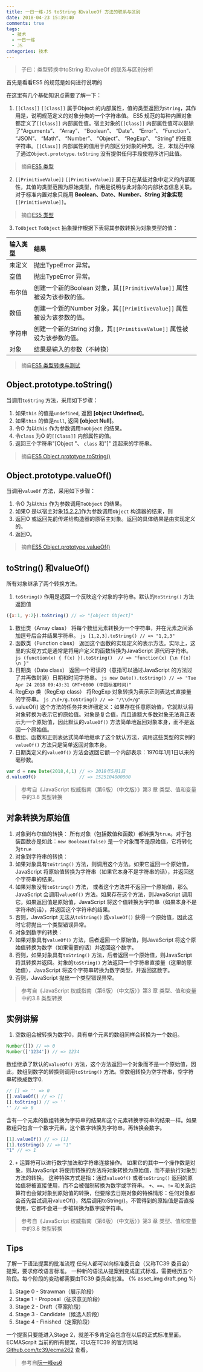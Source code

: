 ```yaml
---
title: 一日一练-JS toString 和valueOf 方法的联系与区别
date: 2018-04-23 15:39:40
comments: true
tags:
  - 技术
  - 一日一练
  - JS
categories: 技术
---
```


> 子曰：类型转换中toString 和valueOf 的联系与区别分析

首先是看看ES5 的规范是如何进行说明的

在这里有几个基础知识点需要了解一下：
1. `[[Class]]`
`[[Class]]` 属于Object 的内部属性，值的类型返回为`String`，其作用是，说明规范定义的对象分类的一个字符串值。
ES5 规范的每种内置对象都定义了`[[Class]]` 内部属性值。宿主对象的`[[Class]]` 内部属性值可以是除了“Arguments”、 “Array”、 “Boolean”、 “Date”、 “Error”、 “Function”、 “JSON”、 “Math”、 “Number”、 “Object”、 “RegExp”、 “String” 的任意字符串。`[[Class]]` 内部属性的值用于内部区分对象的种类。注，本规范中除了通过`Object.prototype.toString` 没有提供任何手段使程序访问此值。
> 摘自[ES5 类型](https://www.w3.org/html/ig/zh/wiki/ES5/%E7%B1%BB%E5%9E%8B#Class)

<!--more-->

2. `[[PrimitiveValue]]`
`[[PrimitiveValue]]` 属于只在某些对象中定义的内部属性，其值的类型范围为原始类型，作用是说明与此对象的内部状态信息关联。对于标准内置对象只能用 **Boolean、Date、Number、String 对象实现** `[[PrimitiveValue]]`。
> 摘自[ES5 类型](https://www.w3.org/html/ig/zh/wiki/ES5/%E7%B1%BB%E5%9E%8B#Object.E7.9A.84.E5.86.85.E9.83.A8.E5.B1.9E.E6.80.A7.E5.8F.8A.E6.96.B9.E6.B3.95)

3. `ToObject`
`ToObject` 抽象操作根据下表将其参数转换为对象类型的值：

| 输入类型 | 结果 |
| :- | :- |
| 未定义 | 抛出TypeError 异常。 |
| 空值 | 抛出TypeError 异常。 |
| 布尔值 | 创建一个新的Boolean 对象，其`[[PrimitiveValue]]` 属性被设为该参数的值。 |
| 数值 | 创建一个新的Number 对象，其`[[PrimitiveValue]]` 属性被设为该参数的值。 |
| 字符串 | 创建一个新的String 对象，其`[[PrimitiveValue]]` 属性被设为该参数的值。 |
| 对象 | 结果是输入的参数（不转换） |

> 摘自[ES5 类型转换与测试](https://www.w3.org/html/ig/zh/wiki/ES5/%E7%B1%BB%E5%9E%8B%E8%BD%AC%E6%8D%A2%E4%B8%8E%E6%B5%8B%E8%AF%95#ToObject)

## Object.prototype.toString()
当调用`toString` 方法，采用如下步骤：
 1. 如果`this` 的值是`undefined`, 返回 **[object Undefined]**。
 2. 如果`this` 的值是`null`, 返回 **[object Null]**。
 3. 令O 为以`this` 作为参数调用`ToObject` 的结果。
 4. 令`class` 为O 的`[[Class]]` 内部属性的值。
 5. 返回三个字符串"[Object "、 `class` 和"]" 连起来的字符串。
> 摘自[ES5 Object.prototype.toString() ](https://www.w3.org/html/ig/zh/wiki/ES5/%E6%A0%87%E5%87%86_ECMAScript_%E5%86%85%E7%BD%AE%E5%AF%B9%E8%B1%A1#Object.prototype.toString_.28_.29)


## Object.prototype.valueOf()
当调用`valueOf` 方法，采用如下步骤：
 1. 令O 为以`this` 作为参数调用`ToObject` 的结果。
 2. 如果O 是以宿主对象[15.2.2.1](https://www.w3.org/html/ig/zh/wiki/ES5/%E6%A0%87%E5%87%86_ECMAScript_%E5%86%85%E7%BD%AE%E5%AF%B9%E8%B1%A1#15.2.2.1)作为参数调用`Object` 构造器的结果，则
  1. 返回O 或返回先前传递给构造器的原宿主对象。返回的具体结果是由实现定义的。
 3. 返回O。
> 摘自[ES5 Object.prototype.valueOf()](https://www.w3.org/html/ig/zh/wiki/ES5/%E6%A0%87%E5%87%86_ECMAScript_%E5%86%85%E7%BD%AE%E5%AF%B9%E8%B1%A1#Object.prototype.valueOf_.28_.29)


## toString() 和valueOf()
所有对象继承了两个转换方法。
1. `toString()`
  作用是返回一个反映这个对象的字符串。默认的`toString()` 方法返回值
  ```js
  ({x:1, y:2}).toString() // => "[object Object]"
  ```
  1. 数组类（Array class）
    将每个数组元素转换为一个字符串，并在元素之间添加逗号后合并结果字符串。
    ```js
      [1,2,3].toString() // => "1,2,3"
    ```
  2. 函数类（Function class）
    返回这个函数的实现定义的表示方法。实际上，这里的实现方式是通常是将用户定义的函数转换为JavaScript 源代码字符串。
    ```js
      (function(x) { f(x) }).toString()  // => "function(x) {\n f(x) \n }"
    ```
  3. 日期类（Date class）
    返回一个可读的（意指可以通过JavaScript 的方法过了并再做封装）日期和时间字符串。
    ```js
    new Date().toString() // => "Tue Apr 24 2018 09:43:31 GMT+0800 (中国标准时间)"
    ```
  4. RegExp 类（RegExp class）
    将RegExp 对象转换为表示正则表达式直接量的字符串。
    ```js
    /\d+/g.toString() // => "/\\d+/g"
    ```
2. valueOf()
  这个方法的任务并未详细定义：如果存在任意原始值，它就默认将对象转换为表示它的原始值。对象是复合值，而且诶额大多数对象无法真正表示为一个原始值，因此默认的`valueOf()` 方法简单地返回对象本身，而不是返回一个原始值。
  1. 数组、函数和正则表达式简单地继承了这个默认方法，调用这些类型的实例的`valueOf()` 方法只是简单返回对象本身。
  2. 日期类定义的`valueOf()` 方法会返回它额一个内部表示：1970年1月1日以来的毫秒数。
  ```js
  var d = new Date(2018,4,1) // => 2018年5月1日
  d.valueOf()                // => 1525104000000
  ```
> 参考自《JavaScript 权威指南（第6版）（中文版）》第3 章 类型、值和变量 中的3.8 类型转换

## 对象转换为原始值
1. 对象到布尔值的转换：
  所有对象（包括数值和函数）都转换为`true`。对于包装函数亦是如此：`new Boolean(false)` 是一个对象而不是原始值，它将转化为`true`
2. 对象到字符串的转换：
  1. 如果对象具有`toString()` 方法，则调用这个方法。如果它返回一个原始值，JavaScript 将原始值转换为字符串（如果它本身不是字符串的话），并返回这个字符串的结果。
  2. 如果对象没有`toString()` 方法， 或者这个方法并不返回一个原始值，那么JavaScript 会调用`valueOf()` 方法。如果存在这个方法，则JavaScript 调用它。如果返回值是原始值，JavaScript 将这个值转换为字符串（如果本身不是字符串的话），并返回这个字符串的结果。
  3. 否则，JavaScript 无法从`toString()` 或`valueOf()` 获得一个原始值，因此这时它将抛出一个类型错误异常。
3. 对象到数字的转换：
  1. 如果对象具有`valueOf()` 方法，后者返回一个原始值，则JavaScript 将这个原始值转换为数字（如果需要的话）并返回这个数字。
  2. 否则，如果对象具有`toString()` 方法，后者返回一个原始值，则JavaScript 将其转换并返回。对象的`toString()` 方法返回一个字符串直接量（这里的原始值），JavaScript 将这个字符串转换为数字类型，并返回这数字。
  3. 否则，JavaScript 抛出一个类型错误异常。
> 参考自《JavaScript 权威指南（第6版）（中文版）》第3 章 类型、值和变量 中的3.8 类型转换

## 实例讲解
1. 空数组会被转换为数字0，具有单个元素的数组同样会转换为一个数组。
```js
Number([]) // => 0
Number(['1234']) // => 1234
```

数组继承了默认的`valueOf()` 方法，这个方法返回一个对象而不是一个原始值，因此，数组到数字的转换则调用`toString()` 方法。空数组转换为空字符串，空字符串转换成数字0.
```js
// [] => '' => 0
[].valueOf() // => []
[].toString() // => ''
'' // => 0
```
含有一个元素的数组转换为字符串的结果和这个元素转换字符串的结果一样。如果数组只包含一个数字元素，这个数字转换为字符串，再转换会数字。
```js
[1].valueOf() // => [1]
[1].toString() // => "1"
"1" // => 1
```
2. `+` 运算符可以进行数字加法和字符串连接操作。
如果它的其中一个操作数是对象，则JavaScript 将使用特殊的方法将对象转换为原始值，而不是执行对象到方法的转换。
这种特殊方式是指：通过`valueOf()` 或者`toString()` 返回的原始值将被直接使用，而不会被强制转换为数字或字符串。
`+`、`==`、`!=` 和关系运算符也会做对象到原始值的转换，但要除去日期对象的特殊情形：任何对象都会首先尝试调用valueOf()，然后调用toString()。不管得到的原始值是否直接使用，它都不会进一步被转换为数字或字符串。
> 参考自《JavaScript 权威指南（第6版）（中文版）》第3 章 类型、值和变量 中的3.8 类型转换

## Tips
了解一下语法提案的批准流程
任何人都可以向标准委员会（又称TC39 委员会）提案，要求修改语言标准。
一种新的语法从提案到变成正式标准，需要经历五个阶段。每个阶段的变动都需要由TC39 委员会批准。
{% asset_img draft.png %}

1. Stage 0 - Strawman（展示阶段）
2. Stage 1 - Proposal（征求意见阶段）
3. Stage 2 - Draft（草案阶段）
4. Stage 3 - Candidate（候选人阶段）
5. Stage 4 - Finished（定案阶段）

一个提案只要能进入Stage 2，就差不多肯定会包含在以后的正式标准里面。ECMAScrpit 当前的所有提案，可以在TC39 的官方网站[Github.com/tc39/ecma262](https://github.com/tc39/ecma262) 查看。
> 参考自[阮一峰es6](http://es6.ruanyifeng.com/#docs/intro#%E8%AF%AD%E6%B3%95%E6%8F%90%E6%A1%88%E7%9A%84%E6%89%B9%E5%87%86%E6%B5%81%E7%A8%8B)
